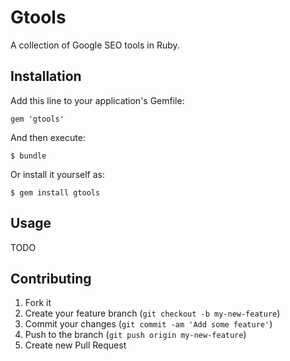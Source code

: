 # Gtools

A collection of Google SEO tools in Ruby.

## Installation

Add this line to your application's Gemfile:

    gem 'gtools'

And then execute:

    $ bundle

Or install it yourself as:

    $ gem install gtools

## Usage

TODO

## Contributing

1. Fork it
2. Create your feature branch (`git checkout -b my-new-feature`)
3. Commit your changes (`git commit -am 'Add some feature'`)
4. Push to the branch (`git push origin my-new-feature`)
5. Create new Pull Request
